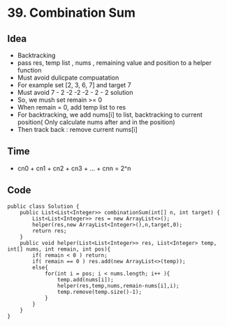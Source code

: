 # 39. Combination Sum

## Idea 
* Backtracking 
* pass res, temp list , nums , remaining value and position to a helper function 
* Must avoid dulicpate compuatation 
* For example set [2, 3, 6, 7] and target 7
* Must avoid 7 - 2 -2 -2 -2 - 2 - 2 solution
* So, we mush set remain >= 0
* When remain = 0, add temp list  to res
* For backtracking, we add nums[i] to list, backtracking to current position( Only calculate nums after and in the position)
* Then track back : remove current nums[i] 

## Time 
* cn0 + cn1 + cn2 + cn3 + ... + cnn = 2^n

## Code 

```
public class Solution {
    public List<List<Integer>> combinationSum(int[] n, int target) {
        List<List<Integer>> res = new ArrayList<>();
        helper(res,new ArrayList<Integer>(),n,target,0);
        return res;
    }
    public void helper(List<List<Integer>> res, List<Integer> temp, int[] nums, int remain, int pos){
        if( remain < 0 ) return;
        if( remain == 0 ) res.add(new ArrayList<>(temp));
        else{
            for(int i = pos; i < nums.length; i++ ){
                temp.add(nums[i]);
                helper(res,temp,nums,remain-nums[i],i);
                temp.remove(temp.size()-1);
            }
        }
    }
}
```